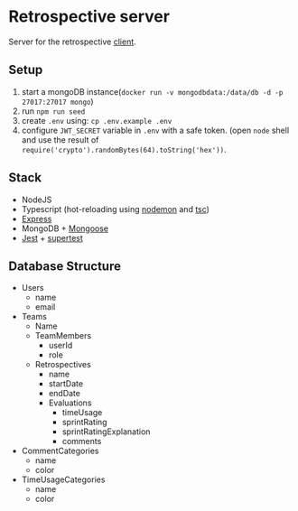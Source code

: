 # Retrospective server
Server for the retrospective [client](https://github.com/MaartenGDev/dwa-client).

## Setup
1. start a mongoDB instance(`docker run -v mongodbdata:/data/db -d -p 27017:27017 mongo`)
2. run `npm run seed`
3. create `.env` using: `cp .env.example .env`
4. configure `JWT_SECRET` variable in `.env` with a safe token. (open `node` shell and use the result of `require('crypto').randomBytes(64).toString('hex'))`.

## Stack
- NodeJS
- Typescript (hot-reloading using [nodemon](https://nodemon.io/) and [tsc](https://www.typescriptlang.org/docs/handbook/compiler-options.html))
- [Express](https://expressjs.com/)
- MongoDB + [Mongoose](https://mongoosejs.com/)
- [Jest](https://jestjs.io/) + [supertest](https://github.com/visionmedia/supertest)


## Database Structure
- Users
    - name
    - email
- Teams
    - Name
    - TeamMembers
        - userId
        - role
    - Retrospectives
        - name
        - startDate
        - endDate
        - Evaluations
            - timeUsage 
            - sprintRating
            - sprintRatingExplanation
            - comments 
- CommentCategories
    - name
    - color
- TimeUsageCategories
    - name
    - color